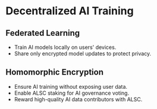 # Decentralized AI Training

## Federated Learning
- Train AI models locally on users' devices.
- Share only encrypted model updates to protect privacy.

## Homomorphic Encryption
- Ensure AI training without exposing user data.
- Enable ALSC staking for AI governance voting.
- Reward high-quality AI data contributors with ALSC.
